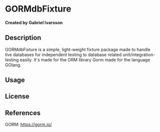 # GORMdbFixture
#### Created by Gabriel Ivarsson

## Description
GORMdbFixture is a simple, light-weight fixture package made to handle live databases for independent testing to database related unit/integration-testing easily. It's made for the ORM library Gorm made for the language GOlang.

## Usage

## License

## References
GORM: https://gorm.io/
